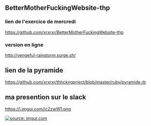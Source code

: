 

##  BetterMotherFuckingWebsite-thp

### lien de l'exercice de mercredi 
https://github.com/xrxrxr/BetterMotherFuckingWebsite-thp





### version en ligne

http://vengeful-rainstorm.surge.sh/



## lien de la pyramide


https://github.com/xrxrxr/thhckngprject/blob/master/ruby/pyramide.rb

## ma presention sur le slack


https://i.imgur.com/jc2zwW1.png

<a href="https://imgur.com/jc2zwW1"><img src="https://i.imgur.com/jc2zwW1.png" title="source: imgur.com" /></a>
